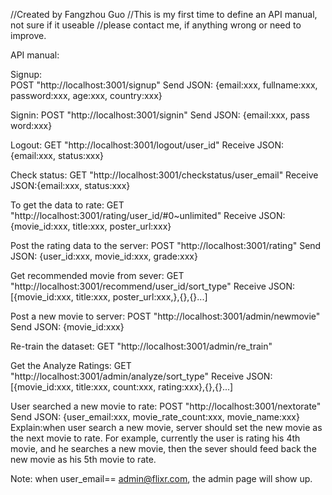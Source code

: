 //Created by Fangzhou Guo
//This is my first time to define an API manual, not sure if it useable
//please contact me, if anything wrong or need to improve.

API manual:

Signup:   
POST    "http://localhost:3001/signup"
Send JSON: {email:xxx, fullname:xxx, password:xxx, age:xxx, country:xxx}

Signin:
POST    "http://localhost:3001/signin"
Send JSON: {email:xxx, pass word:xxx}

Logout:
GET     "http://localhost:3001/logout/user_id"
Receive JSON:{email:xxx, status:xxx}

Check status:
GET     "http://localhost:3001/checkstatus/user_email"
Receive JSON:{email:xxx, status:xxx}

To get the data to rate:
GET     "http://localhost:3001/rating/user_id/#0~unlimited"
Receive JSON:{movie_id:xxx, title:xxx, poster_url:xxx}

Post the rating data to the server:
POST    "http://localhost:3001/rating"
Send JSON: {user_id:xxx, movie_id:xxx, grade:xxx}

Get recommended movie from sever:
GET     "http://localhost:3001/recommend/user_id/sort_type"
Receive JSON:[{movie_id:xxx, title:xxx, poster_url:xxx,},{},{}...]

Post a new movie to server:
POST    "http://localhost:3001/admin/newmovie"
Send JSON: {movie_id:xxx}

Re-train the dataset:
GET     "http://localhost:3001/admin/re_train"

Get the Analyze Ratings:
GET     "http://localhost:3001/admin/analyze/sort_type"
Receive JSON:[{movie_id:xxx, title:xxx, count:xxx, rating:xxx},{},{}...]

User searched a new movie to rate:
POST    "http://localhost:3001/nextorate"
Send JSON: {user_email:xxx, movie_rate_count:xxx, movie_name:xxx}
Explain:when user search a new movie, server should set the new movie as the next movie to rate.
For example, currently the user is rating his 4th movie, and he searches a new movie, then the sever should feed back the new movie as his 5th movie to rate.

Note: when user_email== admin@flixr.com, the admin page will show up.

